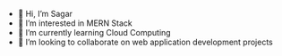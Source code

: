 - 👋 Hi, I’m Sagar
- 👀 I’m interested in MERN Stack
- 🌱 I’m currently learning Cloud Computing
- 💞️ I’m looking to collaborate on web application development projects
